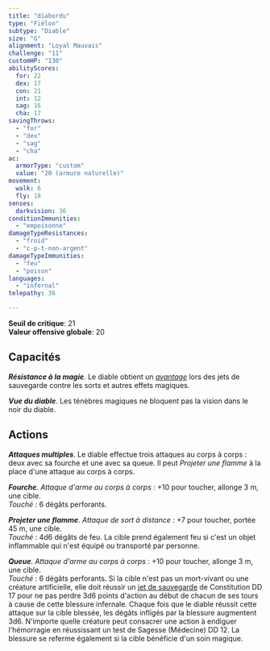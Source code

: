 ```yaml
---
title: "diabordu"
type: "Fiélon"
subtype: "Diable"
size: "G"
alignment: "Loyal Mauvais"
challenge: "11"
customHP: "130"
abilityScores:
  for: 22
  dex: 17
  con: 21
  int: 12
  sag: 16
  cha: 17
savingThrows:
  - "for"
  - "dex"
  - "sag"
  - "cha"
ac:
  armorType: "custom"
  value: "20 (armure naturelle)"
movement:
  walk: 6
  fly: 18
senses:
  darkvision: 36
conditionImmunities:
  - "empoisonne"
damageTypeResistances:
  - "froid"
  - "c-p-t-non-argent"
damageTypeImmunities:
  - "feu"
  - "poison"
languages:
  - "infernal"
telepathy: 36

---
```

**Seuil de critique**: 21      
**Valeur offensive globale**: 20   
## Capacités
_**Résistance à la magie**_. Le diable obtient un [_avantage_](/utiliser-les-caracteristiques/#avantage-et-desavantage) lors des jets de sauvegarde contre les sorts et autres effets magiques.

_**Vue du diable**_. Les ténèbres magiques ne bloquent pas la vision dans le noir du diable.

## Actions
_**Attaques multiples**_. Le diable effectue trois attaques au corps à corps : deux avec sa fourche et une avec sa queue. Il peut _Projeter une flamme_ à la place d'une attaque au corps à corps.

_**Fourche**_. _Attaque d'arme au corps à corps_ : +10 pour toucher, allonge 3 m, une cible.  
_Touché_ : 6 dégâts perforants.

_**Projeter une flamme**_. _Attaque de sort à distance_ : +7 pour toucher, portée 45 m, une cible.  
_Touché_ : 4d6 dégâts de feu. La cible prend également feu si c'est un objet inflammable qui n'est équipé ou transporté par personne.

_**Queue**_. _Attaque d'arme au corps à corps_ : +10 pour toucher, allonge 3 m, une cible.  
_Touché_ : 6 dégâts perforants. Si la cible n'est pas un mort-vivant ou une créature artificielle, elle doit réussir un [jet de sauvegarde](/utiliser-les-caracteristiques/#jets-de-sauvegarde) de Constitution DD 17 pour ne pas perdre 3d6 points d'action au début de chacun de ses tours à cause de cette blessure infernale. Chaque fois que le diable réussit cette attaque sur la cible blessée, les dégâts infligés par la blessure augmentent 3d6. N'importe quelle créature peut consacrer une action à endiguer l'hémorragie en réussissant un test de Sagesse (Médecine) DD 12. La blessure se referme également si la cible bénéficie d'un soin magique.
